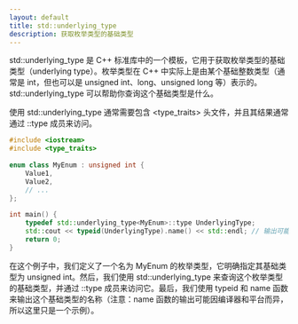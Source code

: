 ```yaml
---
layout: default
title: std::underlying_type
description: 获取枚举类型的基础类型
---
```


std::underlying_type 是 C++ 标准库中的一个模板，它用于获取枚举类型的基础类型（underlying type）。枚举类型在 C++ 中实际上是由某个基础整数类型（通常是 int，但也可以是 unsigned int、long、unsigned long 等）表示的。std::underlying_type 可以帮助你查询这个基础类型是什么。

使用 std::underlying_type 通常需要包含 <type_traits> 头文件，并且其结果通常通过 ::type 成员来访问。

```c++
#include <iostream>  
#include <type_traits>  
  
enum class MyEnum : unsigned int {  
    Value1,  
    Value2,  
    // ...  
};  
  
int main() {  
    typedef std::underlying_type<MyEnum>::type UnderlyingType;  
    std::cout << typeid(UnderlyingType).name() << std::endl; // 输出可能是 "u"，这取决于编译器和平台  
    return 0;  
}
```

在这个例子中，我们定义了一个名为 MyEnum 的枚举类型，它明确指定其基础类型为 unsigned int。然后，我们使用 std::underlying_type 来查询这个枚举类型的基础类型，并通过 ::type 成员来访问它。最后，我们使用 typeid 和 name 函数来输出这个基础类型的名称（注意：name 函数的输出可能因编译器和平台而异，所以这里只是一个示例）。